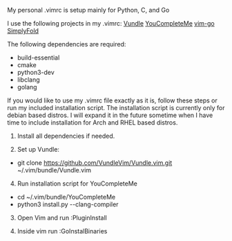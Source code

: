 My personal .vimrc is setup mainly for Python, C, and Go

I use the following projects in my .vimrc:
[Vundle](https://github.com/VundleVim/Vundle.vim)
[YouCompleteMe](https://github.com/ycm-core/YouCompleteMe)
[vim-go](https://github.com/fatih/vim-go)
[SimplyFold](https://github.com/tmhedberg/SimpylFold)

The following dependencies are required:
* build-essential
* cmake
* python3-dev
* libclang	
* golang

If you would like to use my .vimrc file exactly as it is, follow these steps or run my included installation script. The installation script is currently only for debian based distros. I will expand it in the future sometime when I have time to include installation for Arch and RHEL based distros.

1. Install all dependencies if needed.

2. Set up Vundle:
* git clone https://github.com/VundleVim/Vundle.vim.git ~/.vim/bundle/Vundle.vim

4. Run installation script for YouCompleteMe
* cd ~/.vim/bundle/YouCompleteMe
* python3 install.py --clang-compiler 

3. Open Vim and run :PluginInstall

4. Inside vim run :GoInstalBinaries


